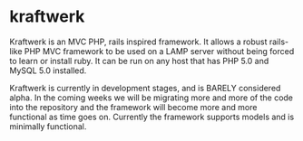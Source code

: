 kraftwerk
=========

Kraftwerk is an MVC PHP, rails inspired framework. It allows a robust rails-like PHP MVC framework to 
be used on a LAMP server without being forced to learn or install ruby. It can be run on any host 
that has PHP 5.0 and MySQL 5.0 installed.

Kraftwerk is currently in development stages, and is BARELY considered alpha. In the coming weeks we will be 
migrating more and more of the code into the repository and the framework will become more and more functional 
as time goes on. Currently the framework supports models and is minimally functional.
